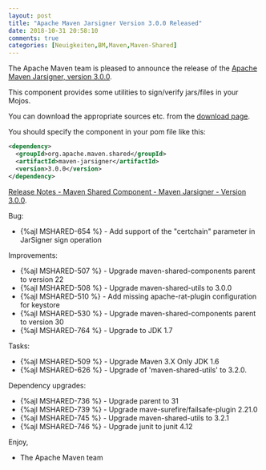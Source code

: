 ```yaml
---
layout: post
title: "Apache Maven Jarsigner Version 3.0.0 Released"
date: 2018-10-31 20:58:10
comments: true
categories: [Neuigkeiten,BM,Maven,Maven-Shared]
---
```

The Apache Maven team is pleased to announce the release of the 
[Apache Maven Jarsigner, version 3.0.0](https://maven.apache.org/shared/maven-jarsigner/).

This component provides some utilities to sign/verify jars/files in your Mojos.

You can download the appropriate sources etc. from the 
[download page](https://maven.apache.org/shared/maven-jarsigner/download.cgi).

You should specify the component in your pom file like this:

``` xml
<dependency>
  <groupId>org.apache.maven.shared</groupId>
  <artifactId>maven-jarsigner</artifactId>
  <version>3.0.0</version>
</dependency>
```

<!-- more -->

[Release Notes - Maven Shared Component - Maven Jarsigner - Version 3.0.0](http://jira.codehaus.org/secure/ReleaseNote.jspa?projectId=11990&version=19865).

Bug:

 * {%ajl MSHARED-654 %} - Add support of the "certchain" parameter in JarSigner sign operation

Improvements:

 * {%ajl MSHARED-507 %} - Upgrade maven-shared-components parent to version 22
 * {%ajl MSHARED-508 %} - Upgrade maven-shared-utils to 3.0.0
 * {%ajl MSHARED-510 %} - Add missing apache-rat-plugin configuration for keystore
 * {%ajl MSHARED-530 %} - Upgrade maven-shared-components parent to version 30
 * {%ajl MSHARED-764 %} - Upgrade to JDK 1.7

Tasks:

 * {%ajl MSHARED-509 %} - Upgrade Maven 3.X Only JDK 1.6
 * {%ajl MSHARED-626 %} - Upgrade of 'maven-shared-utils' to 3.2.0.

Dependency upgrades:

 * {%ajl MSHARED-736 %} - Upgrade parent to 31
 * {%ajl MSHARED-739 %} - Upgrade mave-surefire/failsafe-plugin 2.21.0
 * {%ajl MSHARED-745 %} - Upgrade maven-shared-utils to 3.2.1
 * {%ajl MSHARED-746 %} - Upgrade junit to junit 4.12

Enjoy,

- The Apache Maven team
